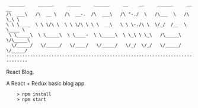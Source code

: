 
     ______     ______     _____     ______     __    __     ______     __  __    
    /\  ___\   /\  __ \   /\  __-.  /\  ___\   /\ "-./  \   /\___  \   /\ \_\ \   
    \ \ \____  \ \ \/\ \  \ \ \/\ \ \ \  __\   \ \ \-./\ \  \/_/  /__  \ \____ \  
     \ \_____\  \ \_____\  \ \____-  \ \_____\  \ \_\ \ \_\   /\_____\  \/\_____\ 
      \/_____/   \/_____/   \/____/   \/_____/   \/_/  \/_/   \/_____/   \/_____/
    ------------------------------------------------------------------------------ 


React Blog.

A React + Redux basic blog app.

```
	> npm install
	> npm start
```
